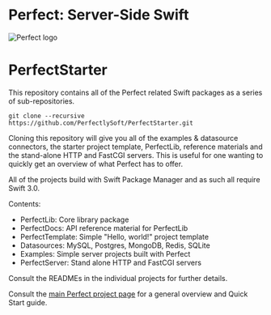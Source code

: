 # Perfect: Server-Side Swift
![Perfect logo](https://www.perfect.org/images/icon_128x128.png)

# PerfectStarter

This repository contains all of the Perfect related Swift packages as a series of sub-repositories. 

```git clone --recursive https://github.com/PerfectlySoft/PerfectStarter.git```

Cloning this repository will give you all of the examples & datasource connectors, the starter project template, PerfectLib, reference materials and the stand-alone HTTP and FastCGI servers. This is useful for one wanting to quickly get an overview of what Perfect has to offer.

All of the projects build with Swift Package Manager and as such all require Swift 3.0.

Contents:

* PerfectLib: Core library package
* PerfectDocs: API reference material for PerfectLib
* PerfectTemplate: Simple "Hello, world!" project template
* Datasources: MySQL, Postgres, MongoDB, Redis, SQLite
* Examples: Simple server projects built with Perfect
* PerfectServer: Stand alone HTTP and FastCGI servers

Consult the READMEs in the individual projects for further details.

Consult the [main Perfect project page](https://github.com/PerfectlySoft/Perfect) for a general overview and Quick Start guide.
